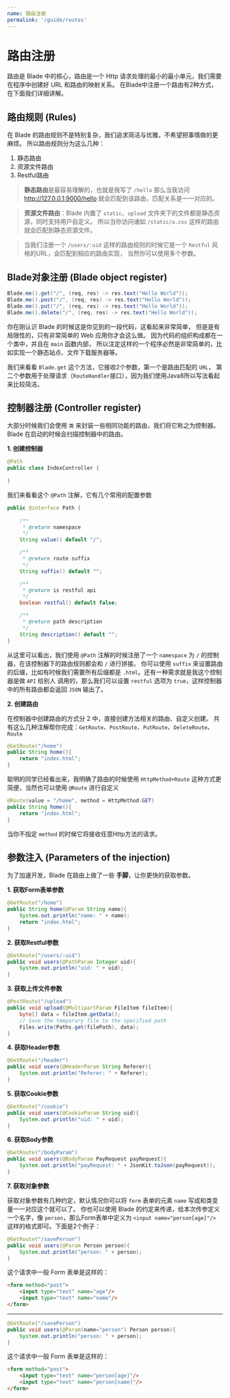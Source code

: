 ```yaml
---
name: 路由注册
permalink: '/guide/routes'
---
```


# 路由注册

路由是 Blade 中的核心，路由是一个 Http 请求处理的最小的最小单元，我们需要在程序中创建好 URL 和路由的映射关系。
在Blade中注册一个路由有2种方式，在下面我们详细讲解。

## 路由规则 (Rules)

在 Blade 的路由规则不是特别复杂，我们追求简洁与优雅，不希望把事情做的更麻烦。
所以路由规则分为这么几种：

1. 静态路由
2. 资源文件路由
3. Restful路由

> **静态路由**是最容易理解的，也就是我写了 `/hello` 那么当我访问 http://127.0.0.1:9000/hello
 就会匹配到该路由，匹配关系是一一对应的。
 
> **资源文件路由**：Blade 内置了 `static`、`upload` 文件夹下的文件都是静态资源，同时支持用户自定义。
> 所以当你访问诸如 `/static/a.css` 这样的路由就会匹配到静态资源文件。

> 当我们注册一个 `/users/:uid` 这样的路由规则的时候它是一个 `Restful` 风格的URL，会匹配到相应的路由实现，
> 当然你可以使用多个参数。

## Blade对象注册 (Blade object register)

```java
Blade.me().get("/", (req, res) -> res.text("Hello World"));
Blade.me().post("/", (req, res) -> res.text("Hello World"));
Blade.me().put("/", (req, res) -> res.text("Hello World"));
Blade.me().delete("/", (req, res) -> res.text("Hello World"));
```

你在刚认识 Blade 的时候这是你见到的一段代码，这看起来非常简单，
但是是有局限性的，只有非常简单的 Web 应用你才会这么做。
因为代码的组织构成都在一个类中，并且在 `main` 函数内部，
所以注定这样的一个程序必然是非常简单的，比如实现一个静态站点、文件下载服务器等。

我们来看看 `Blade.get` 这个方法，它接收2个参数，第一个是路由匹配的 `URL`，
第二个参数用于处理请求（`RouteHandler`接口），因为我们使用Java8所以写法看起来比较简洁。

## 控制器注册 (Controller register)

大部分时候我们会使用 `类` 来封装一些相同功能的路由，我们将它称之为控制器。
Blade 在启动的时候会扫描控制器中的路由。

**1. 创建控制器**

```java
@Path
public class IndexController {
    
}
```

我们来看看这个 `@Path` 注解，它有几个常用的配置参数

```java
public @interface Path {
    
    /**
     * @return namespace
     */
    String value() default "/";

    /**
     * @return route suffix
     */
    String suffix() default "";

    /**
     * @return is restful api
     */
    boolean restful() default false;

    /**
     * @return path description
     */
    String description() default "";
}
```

从这里可以看出，我们使用 `@Path` 注解的时候注册了一个 `namespace` 为 `/` 的控制器，在该控制器下的路由规则都会和 `/` 进行拼接。
你可以使用 `suffix` 来设置路由的后缀，比如有时候我们需要所有后缀都是 `.html`。还有一种需求就是我这个控制器是做 `API` 给别人
调用的，那么我们可以设置 `restful` 选项为 `true`，这样控制器中的所有路由都会返回 `JSON` 输出了。

**2. 创建路由**

在控制器中创建路由的方式分 2 中，直接创建方法相关的路由、自定义创建。
共有这么几种注解帮你完成：`GetRoute`、`PostRoute`、`PutRoute`、`DeleteRoute`、`Route`

```java
@GetRoute("/home")
public String home(){
    return "index.html";
}
```

聪明的同学已经看出来，我明确了路由的时候使用 `HttpMethod+Route` 这种方式更简便，当然也可以使用 `@Route` 进行自定义

```java
@Route(value = "/home", method = HttpMethod.GET)
public String home(){
    return "index.html";
}
```

当你不指定 `method` 的时候它将接收任意Http方法的请求。

## 参数注入 (Parameters of the injection)

为了加速开发，Blade 在路由上做了一些 **手脚**，让你更快的获取参数。

**1. 获取Form表单参数**

```java
@GetRoute("/home")
public String home(@Param String name){
    System.out.println("name: " + name);
    return "index.html";
}
```

**2. 获取Restful参数**

```java
@GetRoute("/users/:uid")
public void users(@PathParam Integer uid){
    System.out.println("uid: " + uid);
}
```

**3. 获取上传文件参数**

```java
@PostRoute("/upload")
public void upload(@MultipartParam FileItem fileItem){
    byte[] data = fileItem.getData();
    // Save the temporary file to the specified path
    Files.write(Paths.get(filePath), data);
}
```

**4. 获取Header参数**

```java
@GetRoute("/header")
public void users(@HeaderParam String Referer){
    System.out.println("Referer: " + Referer);
}
```

**5. 获取Cookie参数**

```java
@GetRoute("/cookie")
public void users(@CookieParam String uid){
    System.out.println("uid: " + uid);
}
```

**6. 获取Body参数**

```java
@GetRoute("/bodyParam")
public void users(@BodyParam PayRequest payRequest){
    System.out.println("payRequest: " + JsonKit.toJson(payRequest));
}
```

**7. 获取对象参数**

获取对象参数有几种约定，默认情况你可以将 `form` 表单的元素 `name` 写成和类变量一一对应这个就可以了。
你也可以使用 Blade 的约定来传递，给本次传参定义一个名字，像 `person`，那么Form表单中定义为 `<input name="person[age]"/>` 
这样的格式即可。下面是2个例子：

```java
@GetRoute("/savePerson")
public void users(@Param Person person){
    System.out.println("person: " + person);
}
```

这个请求中一般 Form 表单是这样的：

```html
<form method="post">
    <input type="text" name="age"/>
    <input type="text" name="name"/>
</form>
```

---


```java
@GetRoute("/savePerson")
public void users(@Param(name="person") Person person){
    System.out.println("person: " + person);
}
```

这个请求中一般 Form 表单是这样的：

```html
<form method="post">
    <input type="text" name="person[age]"/>
    <input type="text" name="person[name]"/>
</form>
```
